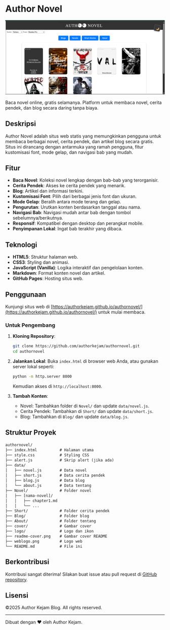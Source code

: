 # Author Novel

![Author Novel Cover](readme-cover.png)

Baca novel online, gratis selamanya. Platform untuk membaca novel, cerita pendek, dan blog secara daring tanpa biaya.

## Deskripsi

Author Novel adalah situs web statis yang memungkinkan pengguna untuk membaca berbagai novel, cerita pendek, dan artikel blog secara gratis. Situs ini dirancang dengan antarmuka yang ramah pengguna, fitur kustomisasi font, mode gelap, dan navigasi bab yang mudah.

## Fitur

- **Baca Novel**: Koleksi novel lengkap dengan bab-bab yang terorganisir.
- **Cerita Pendek**: Akses ke cerita pendek yang menarik.
- **Blog**: Artikel dan informasi terkini.
- **Kustomisasi Font**: Pilih dari berbagai jenis font dan ukuran.
- **Mode Gelap**: Beralih antara mode terang dan gelap.
- **Pengurutan**: Urutkan konten berdasarkan tanggal atau nama.
- **Navigasi Bab**: Navigasi mudah antar bab dengan tombol sebelumnya/berikutnya.
- **Responsif**: Kompatibel dengan desktop dan perangkat mobile.
- **Penyimpanan Lokal**: Ingat bab terakhir yang dibaca.

## Teknologi

- **HTML5**: Struktur halaman web.
- **CSS3**: Styling dan animasi.
- **JavaScript (Vanilla)**: Logika interaktif dan pengelolaan konten.
- **Markdown**: Format konten novel dan artikel.
- **GitHub Pages**: Hosting situs web.

## Penggunaan

Kunjungi situs web di [https://authorkejam.github.io/authornovel/](https://authorkejam.github.io/authornovel/) untuk mulai membaca.

### Untuk Pengembang

1. **Kloning Repository**:
   ```bash
   git clone https://github.com/authorkejam/authornovel.git
   cd authornovel
   ```

2. **Jalankan Lokal**:
   Buka `index.html` di browser web Anda, atau gunakan server lokal seperti:
   ```bash
   python -m http.server 8000
   ```
   Kemudian akses di `http://localhost:8000`.

3. **Tambah Konten**:
   - Novel: Tambahkan folder di `Novel/` dan update `data/novel.js`.
   - Cerita Pendek: Tambahkan di `Short/` dan update `data/short.js`.
   - Blog: Tambahkan di `Blog/` dan update `data/blog.js`.

## Struktur Proyek

```
authornovel/
├── index.html          # Halaman utama
├── style.css           # Styling CSS
├── alert.js            # Skrip alert (jika ada)
├── data/
│   ├── novel.js        # Data novel
│   ├── short.js        # Data cerita pendek
│   ├── blog.js         # Data blog
│   └── about.js        # Data tentang
├── Novel/              # Folder novel
│   ├── [nama-novel]/
│   │   ├── chapter1.md
│   │   └── ...
├── Short/              # Folder cerita pendek
├── Blog/               # Folder blog
├── About/              # Folder tentang
├── cover/              # Gambar cover
├── logo/               # Logo dan ikon
├── readme-cover.png    # Gambar cover README
├── weblogo.png         # Logo web
└── README.md           # File ini
```

## Berkontribusi

Kontribusi sangat diterima! Silakan buat issue atau pull request di [GitHub repository](https://github.com/authorkejam/authornovel).

## Lisensi

&copy;2025 Author Kejam Blog. All rights reserved.

---

Dibuat dengan ❤️ oleh Author Kejam.
